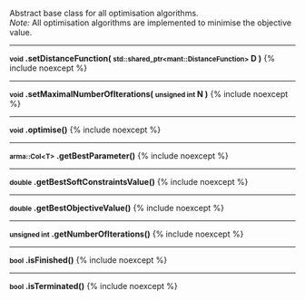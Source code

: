 Abstract base class for all optimisation algorithms.<br>
*Note:* All optimisation algorithms are implemented to minimise the objective value.

---
<a name="optimisation-algorithms-optimise"></a>
**<small>void</small> .setDistanceFunction( <small>std::shared_ptr&lt;mant::DistanceFunction&gt;</small> D )** {% include noexcept %}

---
<a name="optimisation-algorithms-optimise"></a>
**<small>void</small> .setMaximalNumberOfIterations( <small>unsigned int</small> N )** {% include noexcept %}

---
<a name="optimisation-algorithms-optimise"></a>
**<small>void</small> .optimise()** {% include noexcept %}

---
<a name="optimisation-algorithms-optimise"></a>
**<small>arma::Col&lt;T&gt;</small> .getBestParameter()** {% include noexcept %}

---
<a name="optimisation-algorithms-optimise"></a>
**<small>double</small> .getBestSoftConstraintsValue()** {% include noexcept %}

---
<a name="optimisation-algorithms-optimise"></a>
**<small>double</small> .getBestObjectiveValue()** {% include noexcept %}

---
<a name="optimisation-algorithms-optimise"></a>
**<small>unsigned int</small> .getNumberOfIterations()** {% include noexcept %}

---
<a name="optimisation-algorithms-optimise"></a>
**<small>bool</small> .isFinished()** {% include noexcept %}

---
<a name="optimisation-algorithms-optimise"></a>
**<small>bool</small> .isTerminated()** {% include noexcept %}